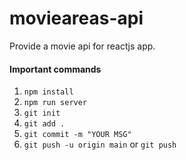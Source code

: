 # movieareas-api
Provide a movie api for reactjs app.

#### Important commands

1. `npm install`
2. `npm run server`
3. `git init`
4. `git add .`
5. `git commit -m "YOUR MSG"`
6. `git push -u origin main` or `git push`